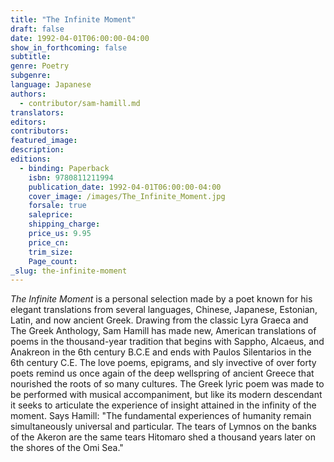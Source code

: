```yaml
---
title: "The Infinite Moment"
draft: false
date: 1992-04-01T06:00:00-04:00
show_in_forthcoming: false
subtitle:
genre: Poetry
subgenre:
language: Japanese
authors:
  - contributor/sam-hamill.md
translators:
editors:
contributors:
featured_image:
description:
editions:
  - binding: Paperback
    isbn: 9780811211994
    publication_date: 1992-04-01T06:00:00-04:00
    cover_image: /images/The_Infinite_Moment.jpg
    forsale: true
    saleprice:
    shipping_charge:
    price_us: 9.95
    price_cn:
    trim_size:
    Page_count:
_slug: the-infinite-moment
---
```


_The Infinite Moment_ is a personal selection made by a poet known for his elegant translations from several languages, Chinese, Japanese, Estonian, Latin, and now ancient Greek. Drawing from the classic Lyra Graeca and The Greek Anthology, Sam Hamill has made new, American translations of poems in the thousand-year tradition that begins with Sappho, Alcaeus, and Anakreon in the 6th century B.C.E and ends with Paulos Silentarios in the 6th century C.E. The love poems, epigrams, and sly invective of over forty poets remind us once again of the deep wellspring of ancient Greece that nourished the roots of so many cultures. The Greek lyric poem was made to be performed with musical accompaniment, but like its modern descendant it seeks to articulate the experience of insight attained in the infinity of the moment. Says Hamill: "The fundamental experiences of humanity remain simultaneously universal and particular. The tears of Lymnos on the banks of the Akeron are the same tears Hitomaro shed a thousand years later on the shores of the Omi Sea."

